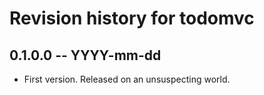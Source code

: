 # Revision history for todomvc

## 0.1.0.0 -- YYYY-mm-dd

* First version. Released on an unsuspecting world.
